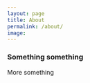 ```yaml
---
layout: page
title: About
permalink: /about/
image: 
---
```


### Something something

More something




